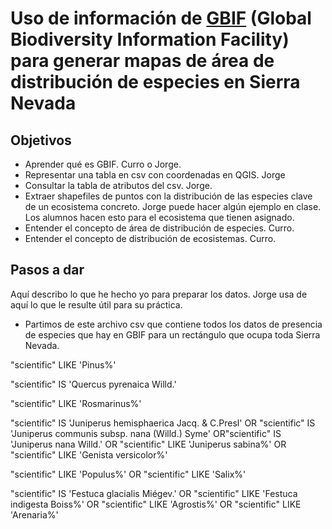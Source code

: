 

# Uso de información de [GBIF](https://www.gbif.org/) (Global Biodiversity Information Facility) para generar mapas de área de distribución de especies en Sierra Nevada



## Objetivos

- Aprender qué es GBIF. Curro o Jorge.
- Representar una tabla en csv con coordenadas en QGIS. Jorge
- Consultar la tabla de atributos del csv. Jorge.
- Extraer shapefiles de puntos con la distribución de las especies clave de un ecosistema concreto. Jorge puede hacer algún ejemplo en clase. Los alumnos hacen esto para el ecosistema que tienen asignado.
- Entender el concepto de área de distribución de especies. Curro.
- Entender el concepto de distribución de ecosistemas. Curro.



## Pasos a dar

Aquí describo lo que he hecho yo para preparar los datos. Jorge usa de aquí lo que le resulte útil para su práctica.

- Partimos de este archivo csv que contiene todos los datos de presencia de especies que hay en GBIF para un rectángulo que ocupa toda Sierra Nevada. 



 "scientific" LIKE 'Pinus%' 





 "scientific" IS 'Quercus pyrenaica Willd.'



 "scientific" LIKE 'Rosmarinus%' 







 "scientific" IS 'Juniperus hemisphaerica Jacq. & C.Presl' OR  "scientific" IS 'Juniperus communis subsp. nana (Willd.) Syme'  OR"scientific" IS  'Juniperus nana Willd.' OR  "scientific" LIKE  'Juniperus sabina%' OR  "scientific" LIKE  'Genista versicolor%' 





 "scientific" LIKE 'Populus%' OR  "scientific" LIKE 'Salix%'





 "scientific" IS  'Festuca glacialis Miégev.' OR  "scientific" LIKE  'Festuca indigesta Boiss%' OR  "scientific" LIKE 'Agrostis%' OR  "scientific" LIKE 'Arenaria%'



